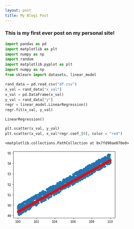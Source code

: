 ```yaml
---
layout: post
title: My Blog1 Post
---
```

### This is my first ever post on my personal site!
```python
import pandas as pd
import matplotlib as plt
import numpy as np
import random
import matplotlib.pyplot as plt
import numpy as np
from sklearn import datasets, linear_model
```


```python
rand_data = pd.read_csv("df.csv")
x_val = rand_data["x_val"]
x_val = pd.DataFrame(x_val)
y_val = rand_data["y"]
regr = linear_model.LinearRegression()
regr.fit(x_val, y_val)
```




    LinearRegression()




```python
plt.scatter(x_val, y_val)
plt.scatter(x_val, x_val*regr.coef_[0], color = "red")
```




    <matplotlib.collections.PathCollection at 0x7fd90ae078e0>





![output_2_1.png](/images/output_2_1.png)